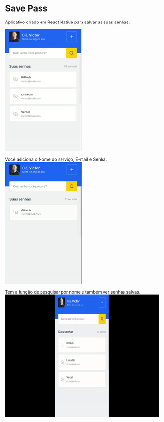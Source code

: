 # Save Pass

Aplicativo criado em React Native para salvar as suas senhas.

<img src="./github/home.png" height="400px" />

Você adiciona o Nome do serviço, E-mail e Senha.
<img src="./github/add.gif" height="400px" />

Tem a função de pesquisar por nome e também ver senhas salvas.
<img src="./github/view.gif" height="400px" />
